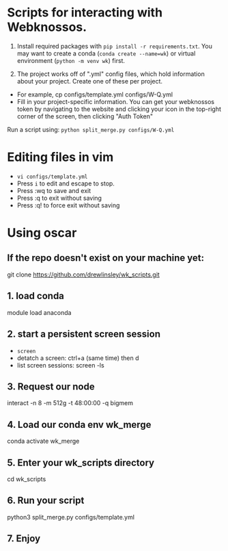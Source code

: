 # Scripts for interacting with Webknossos.

1. Install required packages with `pip install -r requirements.txt`. You may want to create a conda (`conda create --name=wk`) or virtual environment (`python -m venv wk`) first.

2. The project works off of ".yml" config files, which hold information about your project. Create one of these per project.
- For example, cp configs/template.yml configs/W-Q.yml
- Fill in your project-specific information. You can get your webknossos token by navigating to the website and clicking your icon in the top-right corner of the screen, then clicking "Auth Token"

Run a script using: `python split_merge.py configs/W-Q.yml`

# Editing files in vim
- `vi configs/template.yml`
- Press `i` to edit and escape to stop.
- Press :wq to save and exit
- Press :q to exit without saving
- Press :q! to force exit without saving 

#  Using oscar
##  If the repo doesn't exist on your machine yet:
git clone https://github.com/drewlinsley/wk_scripts.git

##  1. load conda
module load anaconda

##  2. start a persistent screen session
- `screen`
- detatch a screen: ctrl+a (same time) then d 
- list screen sessions: screen -ls

##  3. Request our node
interact -n 8 -m 512g -t 48:00:00 -q bigmem

##  4. Load our conda env wk_merge
conda activate wk_merge

##  5. Enter your wk_scripts directory
cd wk_scripts

##  6. Run your script
python3 split_merge.py configs/template.yml

##  7. Enjoy
